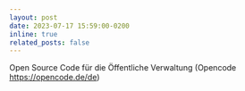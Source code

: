 ```yaml
---
layout: post
date: 2023-07-17 15:59:00-0200
inline: true
related_posts: false
---
```

  
Open Source Code für die Öffentliche Verwaltung (Opencode https://opencode.de/de)
